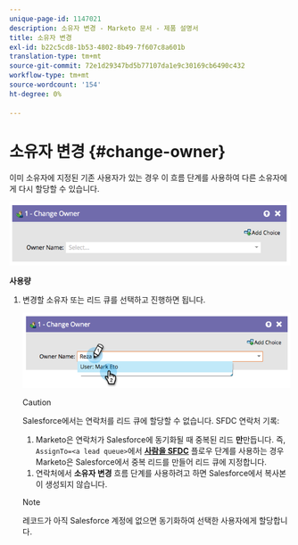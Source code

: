 ```yaml
---
unique-page-id: 1147021
description: 소유자 변경 - Marketo 문서 - 제품 설명서
title: 소유자 변경
exl-id: b22c5cd8-1b53-4802-8b49-7f607c8a601b
translation-type: tm+mt
source-git-commit: 72e1d29347bd5b77107da1e9c30169cb6490c432
workflow-type: tm+mt
source-wordcount: '154'
ht-degree: 0%

---
```


# 소유자 변경 {#change-owner}

이미 소유자에 지정된 기존 사용자가 있는 경우 이 흐름 단계를 사용하여 다른 소유자에게 다시 할당할 수 있습니다.

![](assets/image2014-9-22-15-3a1-3a3.png)

**사용량**

1. 변경할 소유자 또는 리드 큐를 선택하고 진행하면 됩니다.

   ![](assets/image2014-9-22-15-3a1-3a6.png)

   >[!CAUTION]
   >
   >Salesforce에서는 연락처를 리드 큐에 할당할 수 없습니다. SFDC 연락처 기록:
   >
   >1. Marketo은 연락처가 Salesforce에 동기화될 때 중복된 리드 **만**&#x200B;만듭니다. 즉, `AssignTo=<a lead queue>`에서 **[사람을 SFDC](/help/marketo/product-docs/core-marketo-concepts/smart-campaigns/salesforce-flow-actions/sync-person-to-sfdc.md)** 플로우 단계를 사용하는 경우 Marketo은 Salesforce에서 중복 리드를 만들어 리드 큐에 지정합니다.
      >
      >
   1. 연락처에서 **소유자 변경** 흐름 단계를 사용하려고 하면 Salesforce에서 복사본이 생성되지 않습니다.


   >[!NOTE]
   >
   >레코드가 아직 Salesforce 계정에 없으면 동기화하여 선택한 사용자에게 할당합니다.
